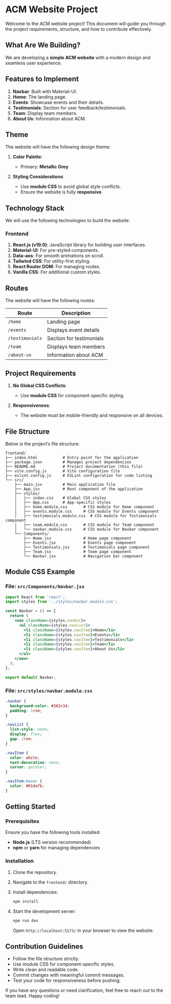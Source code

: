 # ACM Website Project

Welcome to the ACM website project! This document will guide you through the project requirements, structure, and how to contribute effectively.



## What Are We Building?

We are developing a **simple ACM website** with a modern design and seamless user experience.



## Features to Implement

1. **Navbar**: Built with Material-UI.
2. **Home**: The landing page.
3. **Events**: Showcase events and their details.
4. **Testimonials**: Section for user feedback/testimonials.
5. **Team**: Display team members.
6. **About Us**: Information about ACM.



## Theme

The website will have the following design theme:

1. **Color Palette**:
   - Primary: **Metallic Grey**

2. **Styling Considerations**:
   - Use **module CSS** to avoid global style conflicts.
   - Ensure the website is fully **responsive**.



## Technology Stack

We will use the following technologies to build the website:

### Frontend
1. **React.js (v19.0)**: JavaScript library for building user interfaces.
2. **Material-UI**: For pre-styled components.
3. **Data-aos**: For smooth animations on scroll.
4. **Tailwind CSS**: For utility-first styling.
5. **React Router DOM**: For managing routes.
6. **Vanilla CSS**: For additional custom styles.



## Routes

The website will have the following routes:

| Route          | Description                   |
|--|-|
| `/home`        | Landing page                  |
| `/events`      | Displays event details        |
| `/testimonials`| Section for testimonials      |
| `/team`        | Displays team members         |
| `/about-us`    | Information about ACM         |



## Project Requirements

1. **No Global CSS Conflicts**:
   - Use **module CSS** for component-specific styling.
   
2. **Responsiveness**:
   - The website must be mobile-friendly and responsive on all devices.



## File Structure

Below is the project’s file structure:

```
frontend/
├── index.html           # Entry point for the application
├── package.json         # Manages project dependencies
├── README.md            # Project documentation (this file)
├── vite.config.js       # Vite configuration file
├── eslint.config.js     # ESLint configuration for code linting
└── src/
    ├── main.jsx         # Main application file
    ├── App.jsx          # Root component of the application
    ├── styles/
    │   ├── index.css    # Global CSS styles
    │   ├── App.css      # App-specific styles
    │   ├── home.module.css       # CSS module for Home component
    │   ├── events.module.css     # CSS module for Events component
    │   ├── testimonials.module.css  # CSS module for Testimonials component
    │   ├── team.module.css       # CSS module for Team component
    │   └── navbar.module.css     # CSS module for Navbar component
    └── Components/
        ├── Home.jsx              # Home page component
        ├── Events.jsx            # Events page component
        ├── Testimonials.jsx      # Testimonials page component
        ├── Team.jsx              # Team page component
        └── Navbar.jsx            # Navigation bar component
```



## Module CSS Example

### File: `src/Components/Navbar.jsx`

```jsx
import React from 'react';
import styles from '../styles/navbar.module.css';

const Navbar = () => {
  return (
    <nav className={styles.navbar}>
      <ul className={styles.navList}>
        <li className={styles.navItem}>Home</li>
        <li className={styles.navItem}>Events</li>
        <li className={styles.navItem}>Testimonials</li>
        <li className={styles.navItem}>Team</li>
        <li className={styles.navItem}>About Us</li>
      </ul>
    </nav>
  );
};

export default Navbar;
```

### File: `src/styles/navbar.module.css`

```css
.navbar {
  background-color: #282c34;
  padding: 1rem;
}

.navList {
  list-style: none;
  display: flex;
  gap: 1rem;
}

.navItem {
  color: white;
  text-decoration: none;
  cursor: pointer;
}

.navItem:hover {
  color: #61dafb;
}
```



## Getting Started

### Prerequisites

Ensure you have the following tools installed:

- **Node.js** (LTS version recommended)
- **npm** or **yarn** for managing dependencies

### Installation

1. Clone the repository.
2. Navigate to the `frontend/` directory.
3. Install dependencies:

   ```bash
   npm install
   ```

4. Start the development server:

   ```bash
   npm run dev
   ```

   Open `http://localhost:5173/` in your browser to view the website.



## Contribution Guidelines

- Follow the file structure strictly.
- Use module CSS for component-specific styles.
- Write clean and readable code.
- Commit changes with meaningful commit messages.
- Test your code for responsiveness before pushing.



If you have any questions or need clarification, feel free to reach out to the team lead. Happy coding!